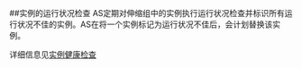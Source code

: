 ##实例的运行状况检查
AS定期对伸缩组中的实例执行运行状况检查并标识所有运行状况不佳的实例。AS在将一个实例标记为运行状况不佳后，会计划替换该实例。

详细信息见[实例健康检查](https://www.qcloud.com/document/product/377/8553)
